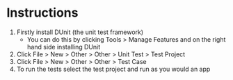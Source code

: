 # Instructions

1. Firstly install DUnit (the unit test framework)
   - You can do this by clicking Tools > Manage Features and on the right hand side installing DUnit
2. Click File > New > Other > Other > Unit Test > Test Project
3. Click File > New > Other > Other > Test Case
4. To run the tests select the test project and run as you would an app
